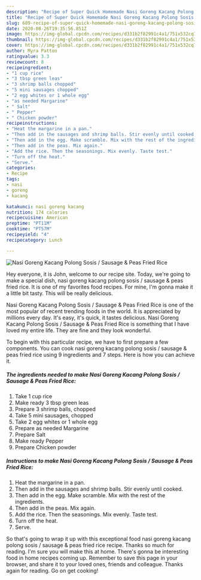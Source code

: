 ```yaml
---
description: "Recipe of Super Quick Homemade Nasi Goreng Kacang Polong Sosis / Sausage &amp;amp; Peas Fried Rice"
title: "Recipe of Super Quick Homemade Nasi Goreng Kacang Polong Sosis / Sausage &amp;amp; Peas Fried Rice"
slug: 689-recipe-of-super-quick-homemade-nasi-goreng-kacang-polong-sosis-sausage-and-amp-peas-fried-rice
date: 2020-08-26T19:35:56.851Z
image: https://img-global.cpcdn.com/recipes/d331b2f82991c4a1/751x532cq70/nasi-goreng-kacang-polong-sosis-sausage-peas-fried-rice-recipe-main-photo.jpg
thumbnail: https://img-global.cpcdn.com/recipes/d331b2f82991c4a1/751x532cq70/nasi-goreng-kacang-polong-sosis-sausage-peas-fried-rice-recipe-main-photo.jpg
cover: https://img-global.cpcdn.com/recipes/d331b2f82991c4a1/751x532cq70/nasi-goreng-kacang-polong-sosis-sausage-peas-fried-rice-recipe-main-photo.jpg
author: Myra Patton
ratingvalue: 3.3
reviewcount: 8
recipeingredient:
- "1 cup rice"
- "3 tbsp green leas"
- "3 shrimp balls chopped"
- "5 mini sausages chopped"
- "2 egg whites or 1 whole egg"
- "as needed Margarine"
- " Salt"
- " Pepper"
- " Chicken powder"
recipeinstructions:
- "Heat the margarine in a pan."
- "Then add in the sausages and shrimp balls. Stir evenly until cooked."
- "Then add in the egg. Make scramble. Mix with the rest of the ingredients."
- "Then add in the peas. Mix again."
- "Add the rice. Then the seasonings. Mix evenly. Taste test."
- "Turn off the heat."
- "Serve."
categories:
- Recipe
tags:
- nasi
- goreng
- kacang

katakunci: nasi goreng kacang 
nutrition: 174 calories
recipecuisine: American
preptime: "PT11M"
cooktime: "PT57M"
recipeyield: "4"
recipecategory: Lunch

---
```



![Nasi Goreng Kacang Polong Sosis / Sausage &amp; Peas Fried Rice](https://img-global.cpcdn.com/recipes/d331b2f82991c4a1/751x532cq70/nasi-goreng-kacang-polong-sosis-sausage-peas-fried-rice-recipe-main-photo.jpg)

Hey everyone, it is John, welcome to our recipe site. Today, we're going to make a special dish, nasi goreng kacang polong sosis / sausage &amp; peas fried rice. It is one of my favorites food recipes. For mine, I'm gonna make it a little bit tasty. This will be really delicious.



Nasi Goreng Kacang Polong Sosis / Sausage &amp; Peas Fried Rice is one of the most popular of recent trending foods in the world. It is appreciated by millions every day. It's easy, it's quick, it tastes delicious. Nasi Goreng Kacang Polong Sosis / Sausage &amp; Peas Fried Rice is something that I have loved my entire life. They are fine and they look wonderful.


To begin with this particular recipe, we have to first prepare a few components. You can cook nasi goreng kacang polong sosis / sausage &amp; peas fried rice using 9 ingredients and 7 steps. Here is how you can achieve it.

<!--inarticleads1-->

##### The ingredients needed to make Nasi Goreng Kacang Polong Sosis / Sausage &amp; Peas Fried Rice:

1. Take 1 cup rice
1. Make ready 3 tbsp green leas
1. Prepare 3 shrimp balls, chopped
1. Take 5 mini sausages, chopped
1. Take 2 egg whites or 1 whole egg
1. Prepare as needed Margarine
1. Prepare  Salt
1. Make ready  Pepper
1. Prepare  Chicken powder




<!--inarticleads2-->

##### Instructions to make Nasi Goreng Kacang Polong Sosis / Sausage &amp; Peas Fried Rice:

1. Heat the margarine in a pan.
1. Then add in the sausages and shrimp balls. Stir evenly until cooked.
1. Then add in the egg. Make scramble. Mix with the rest of the ingredients.
1. Then add in the peas. Mix again.
1. Add the rice. Then the seasonings. Mix evenly. Taste test.
1. Turn off the heat.
1. Serve.




So that's going to wrap it up with this exceptional food nasi goreng kacang polong sosis / sausage &amp; peas fried rice recipe. Thanks so much for reading. I'm sure you will make this at home. There's gonna be interesting food in home recipes coming up. Remember to save this page in your browser, and share it to your loved ones, friends and colleague. Thanks again for reading. Go on get cooking!

